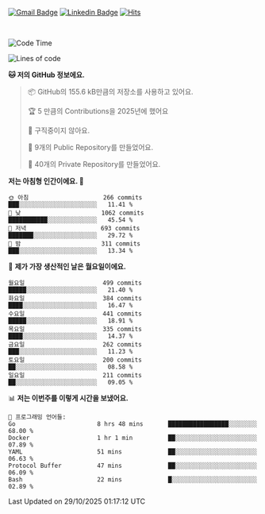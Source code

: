 [![Gmail Badge](https://img.shields.io/badge/-725psh@gmail.com-c14438?style=flat&logo=Gmail&logoColor=white&link=mailto:725psh@gmail.com)](mailto:725psh@gmail.com) 
[![Linkedin Badge](https://img.shields.io/badge/-soohanpark-0072b1?style=flat&logo=Linkedin&logoColor=white&link=https://www.linkedin.com/in/soohanpark/)](https://www.linkedin.com/in/soohanpark/) 
[![Hits](https://hits.seeyoufarm.com/api/count/incr/badge.svg?url=https%3A%2F%2Fgithub.com%2FSoohan-Park&count_bg=%23000000&title_bg=%23828282&icon=gradle.svg&icon_color=%23FFFFFF&title=Visited&edge_flat=false)](https://hits.seeyoufarm.com)  

<br />

<!--START_SECTION:waka-->
![Code Time](http://img.shields.io/badge/Code%20Time-2%2C603%20hrs%2040%20mins-blue)

![Lines of code](https://img.shields.io/badge/%EC%A0%80%EB%8A%94%20%EC%97%AC%ED%83%9C%EA%B9%8C%EC%A7%80%20-4.4%20million%20%EC%A4%84%EC%9D%98%20%EC%BD%94%EB%93%9C%EB%A5%BC%20%EC%9E%91%EC%84%B1%ED%96%88%EC%96%B4%EC%9A%94.-blue)

**🐱 저의 GitHub 정보에요.** 

> 📦 GitHub의 155.6 kB만큼의 저장소를 사용하고 있어요. 
 > 
> 🏆 5 만큼의 Contributions을 2025년에 했어요
 > 
> 🚫 구직중이지 않아요.
 > 
> 📜 9개의 Public Repository를 만들었어요. 
 > 
> 🔑 40개의 Private Repository를 만들었어요. 
 > 
**저는 아침형 인간이에요. 🐤** 

```text
🌞 아침                     266 commits         ███░░░░░░░░░░░░░░░░░░░░░░   11.41 % 
🌆 낮　                     1062 commits        ███████████░░░░░░░░░░░░░░   45.54 % 
🌃 저녁                     693 commits         ███████░░░░░░░░░░░░░░░░░░   29.72 % 
🌙 밤　                     311 commits         ███░░░░░░░░░░░░░░░░░░░░░░   13.34 % 
```
📅 **제가 가장 생산적인 날은 월요일이에요.** 

```text
월요일                      499 commits         █████░░░░░░░░░░░░░░░░░░░░   21.40 % 
화요일                      384 commits         ████░░░░░░░░░░░░░░░░░░░░░   16.47 % 
수요일                      441 commits         █████░░░░░░░░░░░░░░░░░░░░   18.91 % 
목요일                      335 commits         ████░░░░░░░░░░░░░░░░░░░░░   14.37 % 
금요일                      262 commits         ███░░░░░░░░░░░░░░░░░░░░░░   11.23 % 
토요일                      200 commits         ██░░░░░░░░░░░░░░░░░░░░░░░   08.58 % 
일요일                      211 commits         ██░░░░░░░░░░░░░░░░░░░░░░░   09.05 % 
```


📊 **저는 이번주를 이렇게 시간을 보냈어요.** 

```text
💬 프로그래밍 언어들: 
Go                       8 hrs 48 mins       █████████████████░░░░░░░░   68.00 % 
Docker                   1 hr 1 min          ██░░░░░░░░░░░░░░░░░░░░░░░   07.89 % 
YAML                     51 mins             ██░░░░░░░░░░░░░░░░░░░░░░░   06.63 % 
Protocol Buffer          47 mins             ██░░░░░░░░░░░░░░░░░░░░░░░   06.09 % 
Bash                     22 mins             █░░░░░░░░░░░░░░░░░░░░░░░░   02.89 % 
```


 Last Updated on 29/10/2025 01:17:12 UTC
<!--END_SECTION:waka-->
